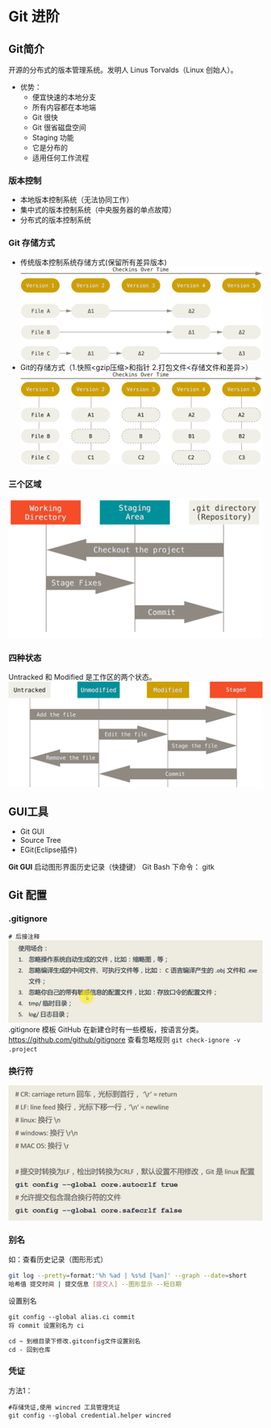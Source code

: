 # Git 进阶  

## Git简介
开源的分布式的版本管理系统。发明人 Linus Torvalds（Linux 创始人）。  
- 优势：
  - 便宜快速的本地分支
  - 所有内容都在本地端
  - Git 很快
  - Git 很省磁盘空间
  - Staging 功能
  - 它是分布的
  - 适用任何工作流程

### 版本控制
- 本地版本控制系统（无法协同工作）  
- 集中式的版本控制系统（中央服务器的单点故障）
- 分布式的版本控制系统

### Git 存储方式
- 传统版本控制系统存储方式(保留所有差异版本) 
![传统存储方式](./images/traditional_storage_mode.png)
- Git的存储方式（1.快照<gzip压缩>和指针 2.打包文件<存储文件和差异>）
![Git的存储方式](./images/git_storage_mode.png)  

### 三个区域
![](./images/three_part.png)
### 四种状态
Untracked 和 Modified 是工作区的两个状态。
![](./images/four_status.png)

## GUI工具  
- Git GUI
- Source Tree
- EGit(Eclipse插件)


**Git GUI**
启动图形界面历史记录（快捷键）
Git Bash 下命令： gitk

## Git 配置
### .gitignore
`# 后接注释`
![](./images/gitignore_use.png)
.gitignore 模板
GitHub 在新建仓时有一些模板，按语言分类。
<https://github.com/github/gitignore>
查看忽略规则 `git check-ignore -v .project`

### 换行符
![](./images/linefeed.png)

### 别名  
如：查看历史记录（图形形式）
```Bash
git log --pretty=format:'%h %ad | %s%d [%an]' --graph --date=short
哈希值 提交时间 | 提交信息 [提交人] --图形显示 --短日期
```
设置别名
```
git config --global alias.ci commit
将 commit 设置别名为 ci
```
```
cd ~ 到根目录下修改.gitconfig文件设置别名
cd - 回到仓库
```
### 凭证

方法1：
```
#存储凭证,使用 wincred 工具管理凭证
git config --global credential.helper wincred
```


